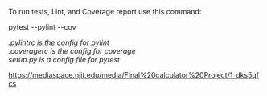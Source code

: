 
To run tests, Lint, and Coverage report use this command:

pytest  --pylint --cov

_.pylintrc is the config for pylint_<br>
_.coveragerc is the config for coverage_<br>
_setup.py is a config file for pytest_


https://mediaspace.njit.edu/media/Final%20calculator%20Project/1_dks5qfcs

